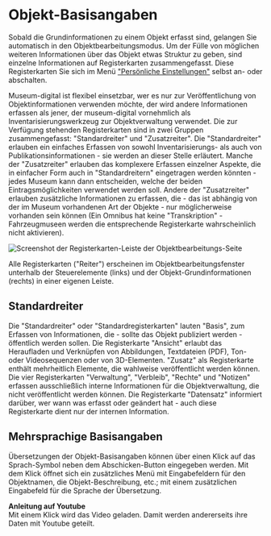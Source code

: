 # Objekt-Basisangaben

Sobald die Grundinformationen zu einem Objekt erfasst sind, gelangen Sie
automatisch in den Objektbearbeitungsmodus. Um der Fülle von möglichen
weiteren Informationen über das Objekt etwas Struktur zu geben, sind
einzelne Informationen auf Registerkarten zusammengefasst. Diese
Registerkarten Sie sich im Menü ["Persönliche Einstellungen"](../UI/Navigationsleiste.md) selbst an- oder abschalten.

Museum-digital ist flexibel einsetzbar, wer es nur zur Veröffentlichung
von Objektinformationen verwenden möchte, der wird andere Informationen
erfassen als jener, der museum-digital vornehmlich als
Inventarisierungswerkzeug zur Objektverwaltung verwendet. Die zur
Verfügung stehenden Registerkarten sind in zwei Gruppen zusammengefasst:
\"Standardreiter\" und \"Zusatzreiter\". Die \"Standardreiter\" erlauben
ein einfaches Erfassen von sowohl Inventarisierungs- als auch von
Publikationsinformationen - sie werden an dieser Stelle erläutert.
Manche der \"Zusatzreiter\" erlauben das komplexere Erfassen einzelner
Aspekte, die in einfacher Form auch in \"Standardreitern\" eingetragen
werden könnten - jedes Museum kann dann entscheiden, welche der beiden
Eintragsmöglichkeiten verwendet werden soll. Andere der \"Zusatzreiter\"
erlauben zusätzliche Informationen zu erfassen, die - das ist abhängig
von der im Museum vorhandenen Art der Objekte - nur möglicherweise
vorhanden sein können (Ein Omnibus hat keine \"Transkription\" -
Fahrzeugmuseen werden die entsprechende Registerkarte wahrscheinlich
nicht aktivieren).

![Screenshot der Registerkarten-Leiste der Objektbearbeitungs-Seite](../../assets/musdb/objects-edit/registerkartenleiste.jpg)

Alle Registerkarten (\"Reiter\") erscheinen im Objektbearbeitungsfenster
unterhalb der Steuerelemente (links) und der Objekt-Grundinformationen
(rechts) in einer eigenen Leiste.

Standardreiter
--------------

Die \"Standardreiter\" oder \"Standardregisterkarten\" lauten \"Basis\",
zum Erfassen von Informationen, die - sollte das Objekt publiziert
werden - öffentlich werden sollen. Die Registerkarte \"Ansicht\" erlaubt
das Heraufladen und Verknüpfen von Abbildungen, Textdateien (PDF), Ton-
oder Videosequenzen oder von 3D-Elementen. \"Zusatz\" als Registerkarte
enthält mehrheitlich Elemente, die wahlweise veröffentlicht werden
können. Die vier Registerkarten \"Verwaltung\", \"Verbleib\", \"Rechte\"
und \"Notizen\" erfassen ausschließlich interne Informationen für die
Objektverwaltung, die nicht veröffentlicht werden können. Die
Registerkarte \"Datensatz\" informiert darüber, wer wann was erfasst
oder geändert hat - auch diese Registerkarte dient nur der internen
Information.

Mehrsprachige Basisangaben
--------------------------

Übersetzungen der Objekt-Basisangaben können über einen Klick auf das
Sprach-Symbol neben dem Abschicken-Button eingegeben werden. Mit dem
Klick öffnet sich ein zusätzliches Menü mit Eingabefeldern für den
Objektnamen, die Objekt-Beschreibung, etc.; mit einem zusätzlichen
Eingabefeld für die Sprache der Übersetzung.

<div class="yt-embed" data-src="https://www.youtube-nocookie.com/embed/zjn1qOzVU34">
<b>Anleitung auf Youtube</b><br />
Mit einem Klick wird das Video geladen. Damit werden andererseits ihre Daten mit Youtube geteilt.
</div>

